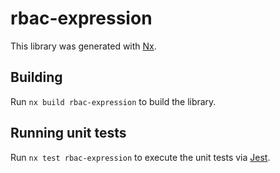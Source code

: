 # rbac-expression

This library was generated with [Nx](https://nx.dev).

## Building

Run `nx build rbac-expression` to build the library.

## Running unit tests

Run `nx test rbac-expression` to execute the unit tests via [Jest](https://jestjs.io).
